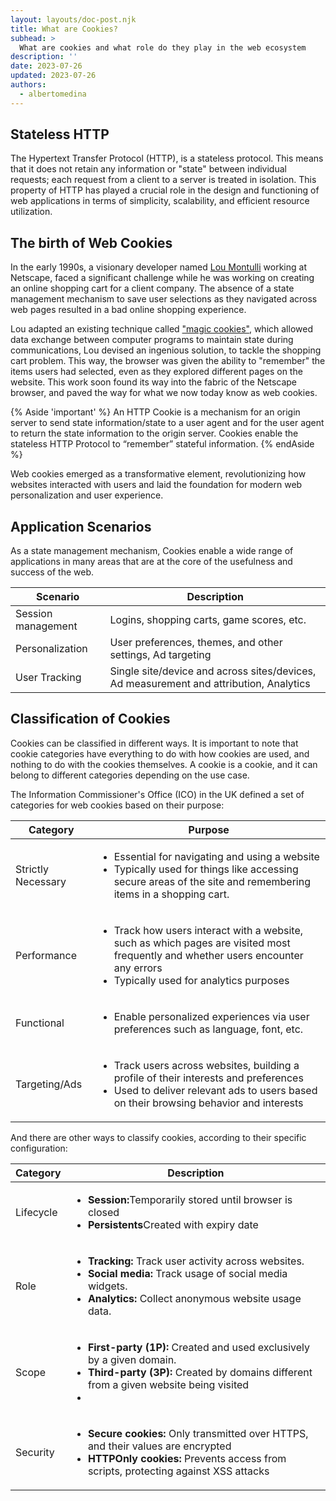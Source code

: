 ```yaml
---
layout: layouts/doc-post.njk
title: What are Cookies?
subhead: >
  What are cookies and what role do they play in the web ecosystem
description: ''
date: 2023-07-26
updated: 2023-07-26
authors:
  - albertomedina
---
```


## Stateless HTTP

The Hypertext Transfer Protocol (HTTP), is a stateless protocol. This means that it does not retain any information or "state" between individual requests; each request from a client to a server is treated in isolation. This property of HTTP has played a crucial role in the design and functioning of web applications in terms of simplicity, scalability, and efficient resource utilization.

## The birth of Web Cookies

In the early 1990s, a visionary developer named [Lou Montulli](https://en.wikipedia.org/wiki/Lou_Montulli) working at Netscape, faced a significant challenge while he was working on creating an online shopping cart for a client company. The absence of a state management mechanism to save user selections as they navigated across web pages resulted in a bad online shopping experience.

Lou adapted an existing technique called ["magic cookies"](https://en.wikipedia.org/wiki/Magic_cookie), which allowed data exchange between computer programs to maintain state during communications, Lou devised an ingenious solution, to tackle the shopping cart problem. This way, the browser was given the ability to "remember" the items users had selected, even as they explored different pages on the website. This work soon found its way into the fabric of the Netscape browser, and paved the way for what we now today know as web cookies.

{% Aside 'important' %}
An HTTP Cookie is a mechanism for an origin server to send state information/state to a user agent and for the user agent to return the state information to the origin server. Cookies enable the stateless HTTP Protocol to “remember” stateful information.
{% endAside %}

Web cookies emerged as a transformative element, revolutionizing how websites interacted with users and laid the foundation for modern web personalization and user experience.

## Application Scenarios

As a state management mechanism, Cookies enable a wide range of applications in many areas that are at the core of the usefulness and success of the web.

<table class="with-borders">
  <thead>
    <tr>
      <th>Scenario</th>
      <th>Description</th>
    </tr>
  </thead>
  <tr>
    <td>Session management</td>
    <td>Logins, shopping carts, game scores, etc.</td>
  </tr>
  <tr>
    <td>Personalization</td>
    <td>User preferences, themes, and other settings, Ad targeting</td>
  </tr>
  <tr>
    <td>User Tracking</td>
    <td>Single site/device and across sites/devices, Ad measurement and attribution, Analytics</td>
  </tr>
</table>

## Classification of Cookies

Cookies can be classified in different ways. It is important to note that cookie categories have everything to do with how cookies are used, and nothing to do with the cookies themselves. A cookie is a cookie, and it can belong to different categories depending on the use case.

The Information Commissioner's Office (ICO) in the UK defined a set of categories for web cookies based on their purpose:

<table class="with-borders">
  <thead>
    <tr>
      <th>Category</th>
      <th>Purpose</th>
    </tr>
  </thead>
  <tr>
    <td>Strictly Necessary</td>
    <td>
      <ul>
        <li>Essential for navigating and using a website</li>
        <li>Typically used for things like accessing secure areas of the site and remembering items in a shopping cart.</li>
      </ul>
    </td>
  </tr>
  <tr>
    <td>Performance</td>
    <td>
      <ul>
        <li>Track how users interact with a website, such as which pages are visited most frequently and whether users encounter any errors</li>
        <li>Typically used for analytics purposes</li>
      <ul>
    </td>
  </tr>
  <tr>
    <td>Functional</td>
    <td>
      <ul>
        <li>Enable personalized experiences via user preferences such as language, font, etc.</li>
      </ul>
    </td>
  </tr>
  <tr>
    <td>Targeting/Ads</td>
    <td>
      <ul>
        <li>Track users across websites, building a profile of their interests and preferences</li>
        <li>Used to deliver relevant  ads to users based on their browsing behavior and interests</li>
      </ul>
    </td>
  </tr>
</table>

And there are other ways to classify cookies, according to their specific configuration:

<table class="with-borders">
  <thead>
    <tr>
      <th>Category</th>
      <th>Description</th>
    </tr>
  </thead>
  <tr>
    <td>Lifecycle</td>
    <td>
      <ul>
        <li><b>Session:</b>Temporarily stored until browser is closed</li>
        <li><b>Persistents</b>Created with expiry date</li>
      </ul>
    </td>
  </tr>
  <tr>
    <td>Role</td>
    <td>
      <ul>
          <li><b>Tracking:</b> Track user activity across websites. </li>
          <li><b>Social media:</b> Track usage of social media widgets.</li>
          <li><b>Analytics:</b> Collect anonymous website usage data.</li>
      </ul>
    </td>
  </tr>
  <tr>
    <td>Scope</td>
    <td>
      <ul>
          <li><b>First-party (1P):</b> Created and used exclusively by a given domain.</li>
          <li><b>Third-party (3P): </b> Created by domains different from a given website being visited</li>
          <li><b></b></li>
      </ul>    
    </td>
  </tr>
  <tr>
    <td>Security</td>
    <td>
      <ul>
          <li><b>Secure cookies:</b> Only transmitted over HTTPS, and their values are encrypted</li>
          <li><b>HTTPOnly cookies:</b> Prevents access from scripts, protecting against XSS attacks </li>
      </ul>    
    </td>
  </tr>
</table>
